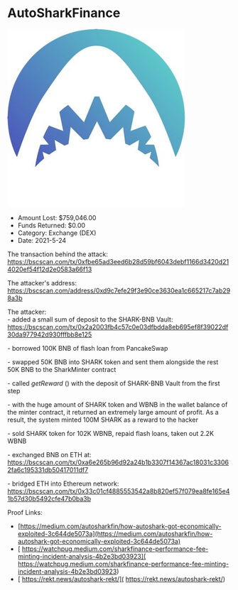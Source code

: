 # AutoSharkFinance
![AutoSharkFinance](/rektimages/AutoSharkFinance.png)
- Amount Lost: $759,046.00
- Funds Returned: $0.00
- Category: Exchange (DEX)
- Date: 2021-5-24

The transaction behind the attack:  
https://bscscan.com/tx/0xfbe65ad3eed6b28d59bf6043debf1166d3420d214020ef54f12d2e0583a66f13  
  
The attacker's address:  
https://bscscan.com/address/0xd9c7efe29f3e90ce3630ea1c665217c7ab298a3b  
  
The attacker:  
\- added a small sum of deposit to the SHARK-BNB Vault:  
https://bscscan.com/tx/0x2a2003fb4c57c0e03dfbdda8eb695ef8f39022df30da977942d930fffbb8e125  
  
\- borrowed 100K BNB of flash loan from PancakeSwap  
  
\- swapped 50K BNB into SHARK token and sent them alongside the rest 50K BNB to the SharkMinter contract  
  
\- called _getReward_ () with the deposit of SHARK-BNB Vault from the first step  
  
\- with the huge amount of SHARK token and WBNB in the wallet balance of the minter contract, it returned an extremely large amount of profit. As a result, the system minted 100M SHARK as a reward to the hacker  
  
\- sold SHARK token for 102K WBNB, repaid flash loans, taken out 2.2K WBNB  
  
\- exchanged BNB on ETH at:  
https://bscscan.com/tx/0xa6e265b96d92a24b1b3307f14367ac18031c33062fa6c195331db50417011df7  
  
\- bridged ETH into Ethereum network:  
https://bscscan.com/tx/0x33c01cf4885553542a8b820ef57f079ea8fe165e41b57d30b5492cfe47b0ba3b


Proof Links:
- [https://medium.com/autosharkfin/how-autoshark-got-economically-exploited-3c644de5073a](https://medium.com/autosharkfin/how-autoshark-got-economically-exploited-3c644de5073a)
- [ https://watchpug.medium.com/sharkfinance-performance-fee-minting-incident-analysis-4b2e3bd03923]( https://watchpug.medium.com/sharkfinance-performance-fee-minting-incident-analysis-4b2e3bd03923)
- [ https://rekt.news/autoshark-rekt/]( https://rekt.news/autoshark-rekt/)


